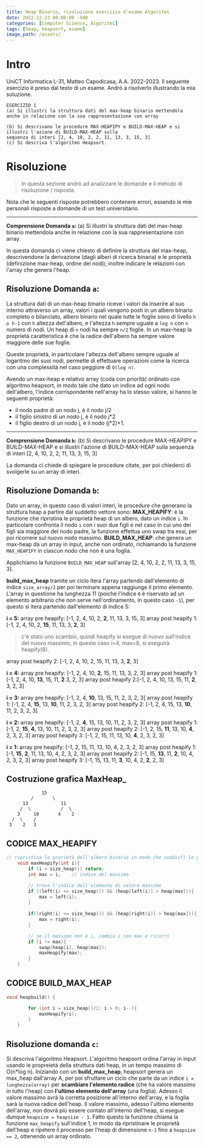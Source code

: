 ```yaml
---
title: Heap Binario, risoluzione esercizio d'esame Algoritmi
date: 2022-12-23 00:00:00 -500
categories: [Computer Science, Algoritmi]
tags: [heap, heapsort, esame]
image_path: /assets/
--- 
```


# Intro

UniCT Informatica L-31, Matteo Capodicasa, A.A. 2022-2023.
Il seguente esercizio è preso dal testo di un esame. Andrò a risolverlo illustrando la mia soluzione.

```
ESERCIZIO 1
(a) Si illustri la struttura dati del max-heap binario mettendola anche in relazione con la sua rappresentazione con array

(b) Si descrivano le procedure MAX-HEAPIPY e BUILD-MAX-HEAP e si illustri l'azione di BUILD-MAX-HEAP sulla
sequenza di interi [2, 4, 10, 2, 2, 11, 13, 3, 15, 3]
(c) Si descriva l'algoritmo Heapsort.
```

# Risoluzione
>In questa sezione andrò ad analizzare le domande e il metodo di risoluzione / risposta.

Nota che le seguenti risposte potrebbero contenere errori, essendo le mie personali risposte a domande di un test universitario.

---
**Comprensione Domanda `a`:**
(a) Si illustri la struttura dati del max-heap binario mettendola anche in relazione con la sua rappresentazione con array.

In questa domanda ci viene chiesto di definire la struttura del max-heap, descrivendone la derivazione (dagli alberi di ricerca binaria) e le proprietà (definizione max-heap, ordine dei nodi); inoltre indicare le relazioni con l'array che genera l'heap.

## **Risoluzione Domanda `a`:**
La struttura dati di un max-heap binario riceve i valori da inserire al suo interno attraverso un array, valori i quali vengono posti in un albero binario completo o bilanciato, albero binario nel quale tutte le foglie sono di livello `h o h-1` con `h` altezza dell'albero, e l'altezza `h` sempre uguale a `log n` con `n` numero di nodi. Un heap di `n` nodi ha sempre `n/2` foglie. 
In un max-heap la proprietà caratteristica è che la radice dell'albero ha sempre valore maggiore delle sue foglie.

Queste proprietà, in particolare l'altezza dell'albero sempre uguale al logaritmo dei suoi nodi, permette di effettuare operazioni come la ricerca con una complessità nel caso peggiore di `O(log n)`.  

Avendo un max-heap e relativo array (coda con priorità) ordinato con algoritmo heapsort, in modo tale che dato un indice ad ogni nodo dell'albero, l'indice corrispondente nell'array ha lo stesso valore, si hanno le seguenti proprietà: 
- il nodo padre di un nodo j, è il nodo j/2
- il figlio sinistro di un nodo j, è il nodo j\*2
- il figlio destro di un nodo j, è il nodo (j\*2)+1.

---
**Comprensione Domanda `b`:**
(b) Si descrivano le procedure MAX-HEAPIPY e BUILD-MAX-HEAP e si illustri l'azione di BUILD-MAX-HEAP sulla sequenza di interi [2, 4, 10, 2, 2, 11, 13, 3, 15, 3]

La domanda ci chiede di spiegare le procedure citate, per poi chiederci di svolgerle su un array di interi.

## **Risoluzione Domanda `b`:**
Dato un array, in questo caso di valori interi, le procedure che generano la struttura heap a partire dal suddetto vettore sono:
**MAX_HEAPIFY**: è la funzione che ripristina le proprietà heap di un albero, dato un indice `i`. In particolare confronta il nodo `i` con i suoi due figli e nel caso in cui uno dei figli sia maggiore del nodo padre, la funzione effettua uno swap tra essi, per poi ricorrere sul nuovo nodo massimo.
**BUILD_MAX_HEAP**: che genera un max-heap da un array in input, anche non ordinato, richiamando la funzione `MAX_HEAPIFY` in ciascun nodo che non è una foglia.

Applichiamo la funzione `BUILD_MAX_HEAP` sull'array [2, 4, 10, 2, 2, 11, 13, 3, 15, 3].

**build_max_heap** tramite un ciclo itera l'array partendo dall'elemento di indice `size_array/2` per poi terminare appena raggiunge il primo elemento. L'array in questione ha lunghezza 11 (poichè l'indice `0` è riservato ad un elemento arbitrario che non serve nell'ordinamento, in questo caso `-1`), per questo si itera partendo dall'elemento di indice 5:

**i = 5:**
array pre heapify: [-1, 2, 4, 10, 2, **2**, 11, 13, 3, 15, 3]
array post heapify 1: [-1, 2, 4, 10, 2, **15**, 11, 13, 3, **2**, 3]
>c'è stato uno scambio, quindi heapify si esegue di nuovo sull'indice del nuovo massimo, in questo caso i=4, max=8, si eseguirà heapify(8).

array post heapify 2: [-1, 2, 4, 10, 2, 15, 11, 13, 3, **2**, 3]

**i = 4:**
array pre heapify: [-1, 2, 4, 10, **2**, 15, 11, 13, 3, 2, 3]
array post heapify 1:[-1, 2, 4, 10, **13**, 15, 11, **2** 3, 2, 3]
array post heapify 2:[-1, 2, 4, 10, 13, 15, 11, **2**, 3, 2, 3]

**i = 3:**
array pre heapify: [-1, 2, 4, **10**, 13, 15, 11, 2, 3, 2, 3]
array post heapify 1: [-1, 2, 4, **15**, 13, **10**, 11, 2, 3, 2, 3]
array post heapify 2: [-1, 2, 4, 15, 13, **10**, 11, 2, 3, 2, 3]

**i = 2:**
array pre heapify: [-1, 2, **4**, 15, 13, 10, 11, 2, 3, 2, 3]
array post heapify 1: [-1, 2, **15**, **4**, 13, 10, 11, 2, 3, 2, 3]
array post heapify 2: [-1, 2, 15, **11**, 13, 10, **4**, 2, 3, 2, 3]
array post heapify 3: [-1, 2, 15, 11, 13, 10, **4**, 2, 3, 2, 3]

**i = 1:**
array pre heapify: [-1, 2, 15, 11, 13, 10, 4, 2, 3, 2, 3]
array post heapify 1: [-1, **15**, **2**, 11, 13, 10, 4, 2, 3, 2, 3]
array post heapify 2: [-1, 15, **13**, 11, **2**, 10, 4, 2, 3, 2, 3]
array post heapify 3: [-1, 15, 13, 11, **3**, 10, 4, 2, **2**, 2, 3]
## Costruzione grafica MaxHeap_

				 15
		     /	     \
		  13            11
		 /  \           /  \
	    3     10       4    2
	  /  \    /
	 3    2   3

## CODICE MAX_HEAPIFY
```C++
// ripristina le prorietà dell'albero binario in modo che soddisfi le proprietà di un maxHeap
    void maxHeapify(int i){
		if (i > size_heap()) return;
        int max = i;    // indice del massimo

        // trova l'indice dell'elemento di valore massimo
        if ((left(i) <= size_heap()) && (heap[left(i)] > heap[max])){
            max = left(i);
        }
        
        if((right(i) <= size_heap()) && (heap[right(i)] > heap[max])){
            max = right(i);
        }

        // se il massimo non è i, cambia i con max e ricorri
        if (i != max){
            swap(heap[i], heap[max]);
            maxHeapify(max);
        }
    }
```

## CODICE BUILD_MAX_HEAP
```C++
void heapbuild() {

        for (int i = size_heap()/2; i > 0; i--){
            maxHeapify(i);
        }
    }
```

## Risoluzione domanda `c`:
Si descriva l'algoritmo Heapsort.
L'algoritmo heapsort ordina l'array in input usando le propreietà della struttura dati heap, in un tempo massimo di O(n\*log n).
Iniziando con un **build_max_heap**, heapsort genera un max_heap dall'array A, per poi sfruttare un ciclo che parte da un indice `i = lunghezza(array)` per **scambiare l'elemento radice** (che ha valore massimo in tutto l'heap) con **l'ultimo elemento dell'array** (una foglia). Adesso il valore massimo avrà la corretta posizione all'interno dell'array, e la foglia sarà la nuova radice dell'heap. 
Il valore massimo, adesso l'ultimo elemento dell'array, non dovrà più essere contato all'interno dell'heap, si esegue dunque `heapsize = heapsize - 1`.
Fatto questo la funzione chiama la funzione `max_heapify` sull'indice 1, in modo da ripristinare le proprietà dell'heap e ripetere il processo per l'heap di dimensione `n-1` fino a `heapsize == 2`, ottenendo un array ordinato.

